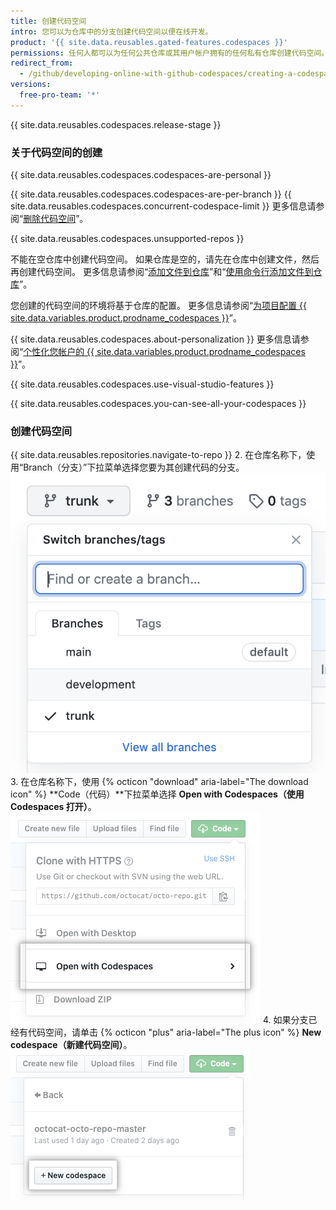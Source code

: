 ```yaml
---
title: 创建代码空间
intro: 您可以为仓库中的分支创建代码空间以便在线开发。
product: '{{ site.data.reusables.gated-features.codespaces }}'
permissions: 任何人都可以为任何公共仓库或其用户帐户拥有的任何私有仓库创建代码空间。
redirect_from:
  - /github/developing-online-with-github-codespaces/creating-a-codespace
versions:
  free-pro-team: '*'
---
```


{{ site.data.reusables.codespaces.release-stage }}

### 关于代码空间的创建

{{ site.data.reusables.codespaces.codespaces-are-personal }}

{{ site.data.reusables.codespaces.codespaces-are-per-branch }} {{ site.data.reusables.codespaces.concurrent-codespace-limit }} 更多信息请参阅“[删除代码空间](/github/developing-online-with-codespaces/deleting-a-codespace)”。

{{ site.data.reusables.codespaces.unsupported-repos }}

不能在空仓库中创建代码空间。 如果仓库是空的，请先在仓库中创建文件，然后再创建代码空间。 更多信息请参阅“[添加文件到仓库](/github/managing-files-in-a-repository/adding-a-file-to-a-repository)”和“[使用命令行添加文件到仓库](/github/managing-files-in-a-repository/adding-a-file-to-a-repository-using-the-command-line)”。

您创建的代码空间的环境将基于仓库的配置。 更多信息请参阅“[为项目配置 {{ site.data.variables.product.prodname_codespaces }}](/github/developing-online-with-codespaces/configuring-codespaces-for-your-project)”。

{{ site.data.reusables.codespaces.about-personalization }} 更多信息请参阅“[个性化您帐户的 {{ site.data.variables.product.prodname_codespaces }}](/github/developing-online-with-codespaces/personalizing-codespaces-for-your-account)”。

{{ site.data.reusables.codespaces.use-visual-studio-features }}

{{ site.data.reusables.codespaces.you-can-see-all-your-codespaces }}

### 创建代码空间

{{ site.data.reusables.repositories.navigate-to-repo }}
2. 在仓库名称下，使用“Branch（分支）”下拉菜单选择您要为其创建代码的分支。 ![分支下拉菜单](/assets/images/help/codespaces/branch-drop-down.png)
3. 在仓库名称下，使用 {% octicon "download" aria-label="The download icon" %} **Code（代码）**下拉菜单选择 **Open with Codespaces（使用 Codespaces 打开）**。 ![使用 Codespaces 打开按钮](/assets/images/help/codespaces/open-with-codespaces-button.png)
4. 如果分支已经有代码空间，请单击 {% octicon "plus" aria-label="The plus icon" %} **New codespace（新建代码空间）**。 ![新建代码空间按钮](/assets/images/help/codespaces/new-codespace-button.png)
